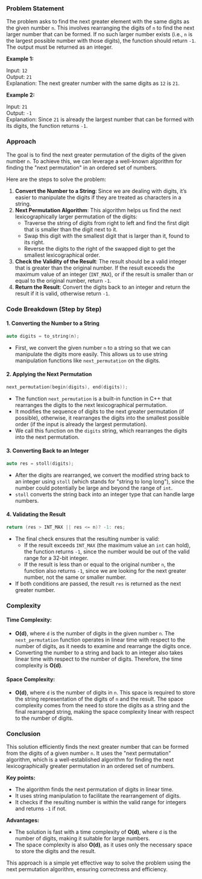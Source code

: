 ### Problem Statement

The problem asks to find the next greater element with the same digits as the given number `n`. This involves rearranging the digits of `n` to find the next larger number that can be formed. If no such larger number exists (i.e., `n` is the largest possible number with those digits), the function should return `-1`. The output must be returned as an integer.

**Example 1:**

Input: `12`  
Output: `21`  
Explanation: The next greater number with the same digits as `12` is `21`.

**Example 2:**

Input: `21`  
Output: `-1`  
Explanation: Since `21` is already the largest number that can be formed with its digits, the function returns `-1`.

### Approach

The goal is to find the next greater permutation of the digits of the given number `n`. To achieve this, we can leverage a well-known algorithm for finding the "next permutation" in an ordered set of numbers.

Here are the steps to solve the problem:

1. **Convert the Number to a String**: Since we are dealing with digits, it’s easier to manipulate the digits if they are treated as characters in a string.
2. **Next Permutation Algorithm**: This algorithm helps us find the next lexicographically larger permutation of the digits:
   - Traverse the string of digits from right to left and find the first digit that is smaller than the digit next to it.
   - Swap this digit with the smallest digit that is larger than it, found to its right.
   - Reverse the digits to the right of the swapped digit to get the smallest lexicographical order.
3. **Check the Validity of the Result**: The result should be a valid integer that is greater than the original number. If the result exceeds the maximum value of an integer (`INT_MAX`), or if the result is smaller than or equal to the original number, return `-1`.
4. **Return the Result**: Convert the digits back to an integer and return the result if it is valid, otherwise return `-1`.

### Code Breakdown (Step by Step)

#### 1. **Converting the Number to a String**
```cpp
auto digits = to_string(n);
```
- First, we convert the given number `n` to a string so that we can manipulate the digits more easily. This allows us to use string manipulation functions like `next_permutation` on the digits.

#### 2. **Applying the Next Permutation**
```cpp
next_permutation(begin(digits), end(digits));
```
- The function `next_permutation` is a built-in function in C++ that rearranges the digits to the next lexicographical permutation.
- It modifies the sequence of digits to the next greater permutation (if possible), otherwise, it rearranges the digits into the smallest possible order (if the input is already the largest permutation).
- We call this function on the `digits` string, which rearranges the digits into the next permutation.

#### 3. **Converting Back to an Integer**
```cpp
auto res = stoll(digits);
```
- After the digits are rearranged, we convert the modified string back to an integer using `stoll` (which stands for "string to long long"), since the number could potentially be large and beyond the range of `int`.
- `stoll` converts the string back into an integer type that can handle large numbers.

#### 4. **Validating the Result**
```cpp
return (res > INT_MAX || res <= n)? -1: res;
```
- The final check ensures that the resulting number is valid:
  - If the result exceeds `INT_MAX` (the maximum value an `int` can hold), the function returns `-1`, since the number would be out of the valid range for a 32-bit integer.
  - If the result is less than or equal to the original number `n`, the function also returns `-1`, since we are looking for the next greater number, not the same or smaller number.
- If both conditions are passed, the result `res` is returned as the next greater number.

### Complexity

#### Time Complexity:
- **O(d)**, where `d` is the number of digits in the given number `n`. The `next_permutation` function operates in linear time with respect to the number of digits, as it needs to examine and rearrange the digits once.
- Converting the number to a string and back to an integer also takes linear time with respect to the number of digits. Therefore, the time complexity is **O(d)**.

#### Space Complexity:
- **O(d)**, where `d` is the number of digits in `n`. This space is required to store the string representation of the digits of `n` and the result. The space complexity comes from the need to store the digits as a string and the final rearranged string, making the space complexity linear with respect to the number of digits.

### Conclusion

This solution efficiently finds the next greater number that can be formed from the digits of a given number `n`. It uses the "next permutation" algorithm, which is a well-established algorithm for finding the next lexicographically greater permutation in an ordered set of numbers. 

**Key points:**
- The algorithm finds the next permutation of digits in linear time.
- It uses string manipulation to facilitate the rearrangement of digits.
- It checks if the resulting number is within the valid range for integers and returns `-1` if not.

**Advantages:**
- The solution is fast with a time complexity of **O(d)**, where `d` is the number of digits, making it suitable for large numbers.
- The space complexity is also **O(d)**, as it uses only the necessary space to store the digits and the result.

This approach is a simple yet effective way to solve the problem using the next permutation algorithm, ensuring correctness and efficiency.